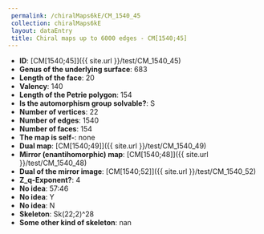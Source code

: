 ```yaml
--- 
 permalink: /chiralMaps6kE/CM_1540_45 
 collection: chiralMaps6kE
 layout: dataEntry
 title: Chiral maps up to 6000 edges - CM[1540;45]
---
```


- **ID**: [CM[1540;45]]({{ site.url }}/test/CM_1540_45)
- **Genus of the underlying surface**: 683
- **Length of the face**: 20
- **Valency**: 140
- **Length of the Petrie polygon**: 154
- **Is the automorphism group solvable?**: S
- **Number of vertices**: 22
- **Number of edges**: 1540
- **Number of faces**: 154
- **The map is self-**: none
- **Dual map**: [CM[1540;49]]({{ site.url }}/test/CM_1540_49)
- **Mirror (enantihomorphic) map**: [CM[1540;48]]({{ site.url }}/test/CM_1540_48)
- **Dual of the mirror image**: [CM[1540;52]]({{ site.url }}/test/CM_1540_52)
- **Z_q-Exponent?**: 4
- **No idea**:  57:46
- **No idea**: Y
- **No idea**: N
- **Skeleton**: Sk(22;2)^28
- **Some other kind of skeleton**: nan
